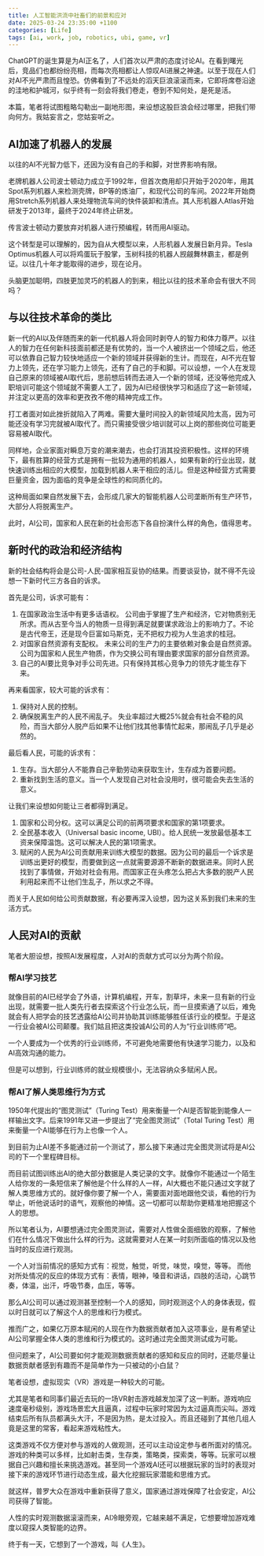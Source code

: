 ```yaml
---
title: 人工智能洪流中社畜们的前景和应对
date: 2025-03-24 23:35:00 +1100
categories: [Life]
tags: [ai, work, job, robotics, ubi, game, vr]
---
```


ChatGPT的诞生算是为AI正名了，人们首次以严肃的态度讨论AI。在看到曙光后，竞品们也都纷纷亮相，而每次亮相都让人惊叹AI进展之神速。以至于现在人们对AI不光严肃而且惶恐。仿佛看到了不远处的滔天巨浪滚滚而来，它即将席卷沿途的洼地和护城河，似乎终有一刻会将我们卷走，卷到不知何处，是死是活。

本篇，笔者将试图粗略勾勒出一副地形图，来设想这股巨浪会经过哪里，把我们带向何方。我姑妄言之，您姑妄听之。

## AI加速了机器人的发展
以往的AI不光智力低下，还因为没有自己的手和脚，对世界影响有限。

老牌机器人公司波士顿动力成立于1992年，但首次商用却只开始于2020年，用其Spot系列机器人来检测壳牌，BP等的炼油厂，和现代公司的车间。2022年开始商用Stretch系列机器人来处理物流车间的快件装卸和清点。其人形机器人Atlas开始研发于2013年，最终于2024年终止研发。

传言波士顿动力要放弃对机器人进行预编程，转而用AI驱动。

这个转型是可以理解的，因为自从大模型以来，人形机器人发展日新月异。Tesla Optimus机器人可以将鸡蛋玩于股掌，玉树科技的机器人觊觎舞林霸主，都是例证。以往几十年才能取得的进步，现在论月。

头脑更加聪明，四肢更加灵巧的机器人的到来，相比以往的技术革命会有很大不同吗？

## 与以往技术革命的类比
新一代的AI以及伴随而来的新一代机器人将会同时剥夺人的智力和体力尊严。以往人的智力在任何新科技面前都还是有优势的，当一个人被挤出一个领域之后，他还可以依靠自己智力较快地适应一个新的领域并获得新的生计。而现在，AI不光在智力上领先，还在学习能力上领先，还有了自己的手和脚。可以设想，一个人在发现自己原来的领域被AI取代后，思前想后转而去进入一个新的领域，还没等他完成入职培训可能这个领域就不需要人工了，因为AI已经很快学习和适应了这一新领域，并注定以更高的效率和更孜孜不倦的精神完成工作。

打工者面对如此挫折就陷入了两难。需要大量时间投入的新领域风险太高，因为可能还没有学习完就被AI取代了。而只需接受很少培训就可以上岗的那些岗位可能更容易被AI取代。

同样地，企业家面对瞬息万变的潮来潮去，也会打消其投资积极性。这样的环境下，最有胜算的经营方式是拥有一批较为通用的机器人，如果有新的行业出现，就快速训练出相应的大模型，加载到机器人来干相应的活儿。但是这种经营方式需要巨量资金，因为面临的竞争是全球性的和同质化的。

这种局面如果自然发展下去，会形成几家大的智能机器人公司垄断所有生产环节，大部分人将脱离生产。

此时，AI公司，国家和人民在新的社会形态下各自扮演什么样的角色，值得思考。

## 新时代的政治和经济结构
新的社会结构将会是公司-人民-国家相互妥协的结果。而要谈妥协，就不得不先设想一下新时代三方各自的诉求。

首先是公司，诉求可能有：
1. 在国家政治生活中有更多话语权。
公司由于掌握了生产和经济，它对物质别无所求。而从古至今当人的物质一旦得到满足就要谋求政治上的影响力了。不论是古代帝王，还是现今巨富如马斯克，无不把权力视为人生追求的桂冠。
2. 对国家自然资源有支配权。
未来公司的生产力的主要依赖对象会是自然资源。公司为国家和人民生产物质，作为交换公司有理由要求国家的部分自然资源。
3. 自己的AI要比竞争对手公司先进。只有保持其核心竞争力的领先才能生存下来。

再来看国家，较大可能的诉求有：
1. 保持对人民的控制。
2. 确保脱离生产的人民不闹乱子。
失业率超过大概25%就会有社会不稳的风险，而当大部分人脱产后如果不让他们找其他事情忙起来，那闹乱子几乎是必然的。

最后看人民，可能的诉求有：
1. 生存。当大部分人不能靠自己辛勤劳动来获取生计，生存成为首要问题。
2. 重新找到生活的意义。当一个人发现自己对社会没用时，很可能会失去生活的意义。

让我们来设想如何能让三者都得到满足。

1. 国家和公司分权。这可以满足公司的前两项要求和国家的第1项要求。
2. 全民基本收入（Universal basic income, UBI）。给人民统一发放最低基本工资来保障温饱。这可以解决人民的第1项需求。
3. 赋闲的人民为AI公司贡献用来训练大模型的数据。因为公司的最后一个诉求是训练出更好的模型，而要做到这一点就需要源源不断新的数据进来。同时人民找到了事情做，开始对社会有用。而国家正在头疼怎么把占大多数的脱产人民利用起来而不让他们生乱子，所以求之不得。

而关于人民如何给公司贡献数据，有必要再深入设想，因为这关系到我们未来的生活方式。

## 人民对AI的贡献
笔者大胆设想，按照AI发展程度，人对AI的贡献方式可以分为两个阶段。

### 帮AI学习技艺
就像目前的AI已经学会了外语，计算机编程，开车，割草坪，未来一旦有新的行业出现，就需要一批人类先行者去探索这个行业怎么玩，而一旦摸索通了以后，难免就会有人把学会的技艺透露给AI公司并协助其训练能够胜任该行业的模型。于是这一行业会被AI公司颠覆。我们姑且把这类投诚AI公司的人为“行业训练师”吧。

一个人要成为一个优秀的行业训练师，不可避免地需要他有快速学习能力，以及和AI高效沟通的能力。

但是可以想到，行业训练师的就业规模很小，无法容纳众多赋闲人民。

### 帮AI了解人类思维行为方式
1950年代提出的“图灵测试”（Turing Test）用来衡量一个AI是否智能到能像人一样输出文字。后来1991年又进一步提出了“完全图灵测试”（Total Turing Test）用来衡量一个AI能够在行为上也像一个人。

到目前为止AI差不多能通过前一个测试了，那么接下来通过完全图灵测试将是AI公司的下一个里程碑目标。

而目前试图训练出AI的绝大部分数据是人类记录的文字。就像你不能通过一个陌生人给你发的一条短信来了解他是个什么样的人一样，AI大概也不能只通过文字就了解人类思维方式的。就好像你要了解一个人，需要面对面地跟他交谈，看他的行为举止，听他说话时的语气，观察他的神情。这一切都可以帮助你更精准地把握这个人的思想。

所以笔者认为，AI要想通过完全图灵测试，需要对人性做全面细致的观察，了解他们在什么情况下做出什么样的行为。这就需要对人在某一时刻所面临的情况以及他当时的反应进行观测。

一个人对当前情况的感知方式有：视觉，触觉，听觉，味觉，嗅觉，等等。
而他对所处情况的反应的体现方式有：表情，眼神，嗓音和讲话，四肢的活动，心跳节奏，体温，出汗，呼吸节奏，血压，等等。

那么AI公司可以通过观测甚至控制一个人的感知，同时观测这个人的身体表现，假以时日就可以了解这个人的思维和行为模式。

推而广之，如果亿万原本赋闲的人现在作为数据贡献者加入这项事业，是有希望让AI公司掌握全体人类的思维和行为模式的。这时通过完全图灵测试成为可能。

但问题来了，AI公司要如何才能观测数据贡献者的感知和反应的同时，还能尽量让数据贡献者感到有趣而不是简单作为一只被动的小白鼠？

笔者设想，虚拟现实（VR）游戏是一种较大的可能。

尤其是笔者和同事们最近去玩的一场VR射击游戏越发加深了这一判断。游戏响应速度毫秒级别，游戏场景宏大且逼真，过程中玩家时常因为太过逼真而尖叫。游戏结束后所有队员都满头大汗，不是因为热，是太过投入。而且还碰到了其他几组人竟是这里的常客，看起来游戏粘性大。

这类游戏不仅方便对参与游戏的人做观测，还可以主动设定参与者所面对的情况。游戏的种类可以多样，比如射击类，生存类，策略类，探索类，等等。玩家可以根据自己兴趣和擅长来挑选游戏。甚至同一个游戏AI还可以根据玩家的当时的表现对接下来的游戏环节进行动态生成，最大化挖掘玩家潜能和思维方式。

就这样，普罗大众在游戏中重新获得了意义，国家通过游戏保障了社会安定，AI公司获得了智能。

人性的实时观测数据滚滚而来，AI冷眼旁观，它越来越不满足，它想要增加游戏难度以窥探人类智能的边界。

终于有一天，它想到了一个游戏，叫《人生》。